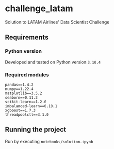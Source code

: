 # challenge_latam
Solution to LATAM Airlines' Data Scientist Challenge

## Requirements

### Python version

Developed and tested on Python version ```3.10.4```

### Required modules

```
pandas==1.4.2
numpy==1.22.4
matplotlib==3.5.2
seaborn==0.11.2
scikit-learn==1.2.0
imbalanced-learn==0.10.1
xgboost==1.7.3
threadpoolctl==3.1.0
```

## Running the project

Run by executing ```notebooks/solution.ipynb```
